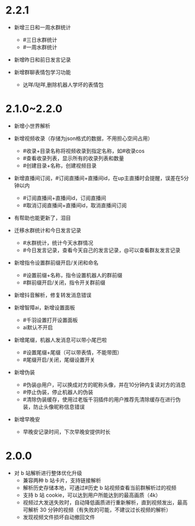 # 2.2.1

* 新增三日和一周水群统计
    * #三日水群统计
    * #一周水群统计
    
* 新增昨日和前日发言记录

* 新增群聊表情包学习功能
    * 达咩/哒咩,删除机器人学坏的表情包
    

# 2.1.0~2.2.0

* 新增小世界解析

* 新增视频收录（存储为json格式的数据，不用担心空间占用）
    * #收录+目录名称将视频收录到指定名称，如#收录cos
    * #查看收录列表，显示所有的收录列表和数量
    * #创建目录+名称，创建视频目录
    
* 新增直播间订阅，#订阅直播间+直播间id，在up主直播时会提醒，误差在5分钟以内
    * #订阅直播间+直播间id，订阅直播间
    * #取消订阅直播间+直播间id，取消直播间订阅
    
* 有帮助也能更新了，泪目

* 迁移水群统计和今日发言记录
    * #水群统计，统计今天水群情况
    * #今日发言记录，查看今天自己的发言记录，@可以查看群友发言记录
    
* 新增指令设置群前缀开启/关闭和命名
    * #设置前缀+名称，指令设置机器人的群前缀
    * #群前缀开启/关闭，指令开关群前缀
    
* 新增抖音解析，修复转发消息错误

* 新增智障ai，新增设置面板
    * #千羽设置打开设置面板
    * ai默认不开启

* 新增尾缀，机器人发消息可以带小尾巴啦
    * #设置尾缀+尾缀（可以带表情，不能带图）
    * #尾缀开启/关闭，尾缀设置开关
    
* 新增伪装

    * #伪装@用户，可以换成对方的昵称头像，并在10分钟内复读对方的消息
    * #停止伪装，停止机器人的伪装
    * #清除伪装缓存，使用过老版千羽插件的用户推荐先清除缓存在进行伪装，防止头像昵称信息错误

* 新增早晚安
    * 早晚安记录时间，下次早晚安提供时长
    
    


# 2.0.0

* 对 b 站解析进行整体优化升级
    * 兼容两种 b 站卡片，支持链接解析
    * 解析历史存储本地，可通过#历史 b 站视频查看当前群解析过的视频
    * 支持 b 站 cookie，可以达到用户所能达到的最高画质（4k）
    * 视频过大发送失败时，自动降低画质进行重新解析，直到视频发出，最高可解析 30 分钟的视频（有失败的可能，不建议过长视频的解析）
    * 发现视频文件损坏自动撤回文件
